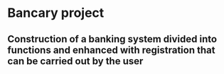 # Bancary project

## Construction of a banking system divided into functions and enhanced with registration that can be carried out by the user